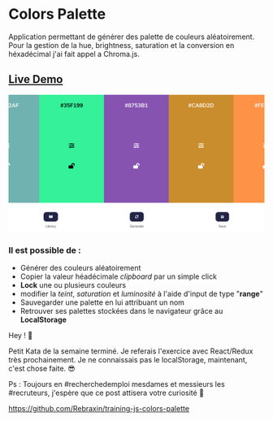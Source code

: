 # Colors Palette

Application permettant de générer des palette de couleurs aléatoirement. Pour la gestion de la hue, brightness, saturation et la conversion en héxadécimal j'ai fait appel a Chroma.js.

## [Live Demo](https://rebraxin.github.io/training-js-colors-palette/)

 
![thumbnail]

### Il est possible de :

* Générer des couleurs aléatoirement
* Copier la valeur héadécimale *clipboard* par un simple click
* **Lock** une ou plusieurs couleurs
* modifier la *teint*, *saturation* et *luminosité* à l'aide d'input de type "**range**"
* Sauvegarder une palette en lui attribuant un nom
* Retrouver ses palettes stockées dans le navigateur grâce au **LocalStorage**

[thumbnail]: ./img/paletteColor.png "Miniature de l'application"

Hey ! 👋



Petit Kata de la semaine terminé. Je referais l'exercice avec React/Redux très prochainement. Je ne connaissais pas le localStorage, maintenant, c'est chose faite. 😎



Ps : Toujours en #recherchedemploi mesdames et messieurs les #recruteurs, j'espère que ce post attisera votre curiosité 🤗



https://github.com/Rebraxin/training-js-colors-palette